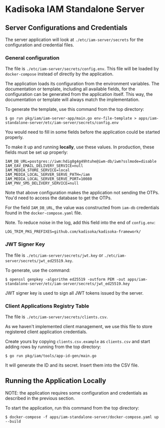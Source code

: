 # Kadisoka IAM Standalone Server

## Server Configurations and Credentials

The server application will look at `./etc/iam-server/secrets` for
the configuration and credential files.

### General configuration

The file is `./etc/iam-server/secrets/config.env`. This file will be loaded
by `docker-compose` instead of directly by the application.

The application loads its configuration from the environment variables. The
documentation or template, including all available fields, for the
configuration can be generated from the application itself. This way, the
documentation or template will always match the implementation.

To generate the template, use this command from the top directory:

```shell
$ go run pkg/iam/iam-server-app/main.go env-file-template > apps/iam-standalone-server/etc/iam-server/secrets/config.env
```

You would need to fill in some fields before the application could be started
properly.

To make it up and running **locally**, use these values. In production, these
fields must be set up properly:

```
IAM_DB_URL=postgres://iwm:hdig8g4g49htuhe@iwm-db/iwm?sslmode=disable
IAM_EAV_EMAIL_DELIVERY_SERVICE=null
IAM_MEDIA_STORE_SERVICE=local
IAM_MEDIA_LOCAL_SERVER_SERVE_PATH=/iam
IAM_MEDIA_LOCAL_SERVER_SERVE_PORT=10080
IAM_PNV_SMS_DELIVERY_SERVICE=null
```

Note that above configuration makes the application not sending the OTPs.
You'd need to access the database to get the OTPs.

For the field `IAM_DB_URL`, the value was constructed from `iam-db` credentials
found in the `docker-compose.yaml` file.

Note. To reduce noise in the log, add this field into the end of `config.env`:

```
LOG_TRIM_PKG_PREFIXES=github.com/kadisoka/kadisoka-framework/
```

### JWT Signer Key

The file is `./etc/iam-server/secrets/jwt.key` or
`./etc/iam-server/secrets/jwt_ed25519.key`.

To generate, use the command:

```shell
$ openssl genpkey -algorithm ed25519 -outform PEM -out apps/iam-standalone-server/etc/iam-server/secrets/jwt_ed25519.key
```

JWT signer key is used to sign all JWT tokens issued by the server.

### Client Applications Registry Table

The file is `./etc/iam-server/secrets/clients.csv`.

As we haven't implemented client management, we use this file to store
registered client application credentials.

Create yours by copying `clients.csv.example` as `clients.csv` and start
adding rows by running from the top directory:

```shell
$ go run pkg/iam/tools/app-id-gen/main.go
```

It will generate the ID and its secret. Insert them into the CSV file.

## Running the Application Locally

NOTE: the application requires some configuration and credentials as described
in the previous section.

To start the application, run this command from the top directory:

```shell
$ docker-compose -f apps/iam-standalone-server/docker-compose.yaml up --build
```
